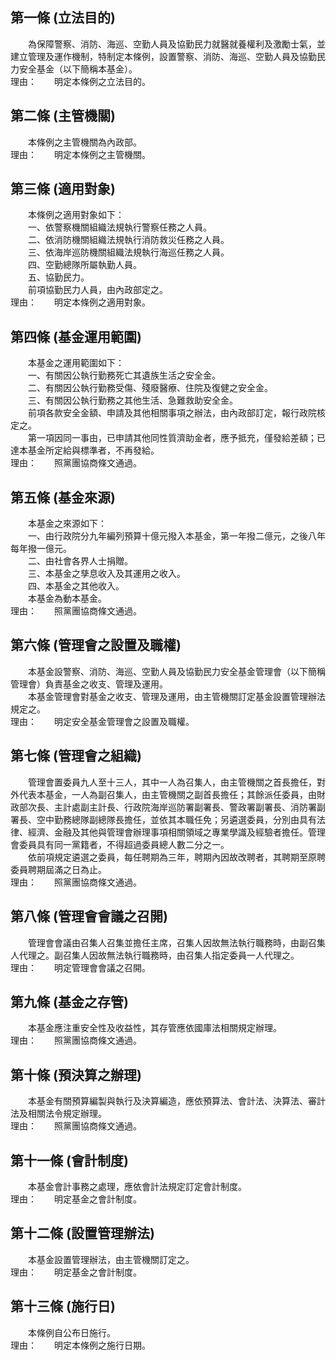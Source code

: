 第一條 (立法目的)
-----------------
　　為保障警察、消防、海巡、空勤人員及協勤民力就醫就養權利及激勵士氣，並建立管理及運作機制，特制定本條例，設置警察、消防、海巡、空勤人員及協勤民力安全基金（以下簡稱本基金）。  
理由：　　明定本條例之立法目的。

第二條 (主管機關)
-----------------
　　本條例之主管機關為內政部。  
理由：　　明定本條例之主管機關。

第三條 (適用對象)
-----------------
　　本條例之適用對象如下：  
　　一、依警察機關組織法規執行警察任務之人員。  
　　二、依消防機關組織法規執行消防救災任務之人員。  
　　三、依海岸巡防機關組織法規執行海巡任務之人員。  
　　四、空勤總隊所屬執勤人員。  
　　五、協勤民力。  
　　前項協勤民力人員，由內政部定之。  
理由：　　明定本條例之適用對象。

第四條 (基金運用範圍)
---------------------
　　本基金之運用範圍如下：  
　　一、有關因公執行勤務死亡其遺族生活之安全金。  
　　二、有關因公執行勤務受傷、殘廢醫療、住院及復健之安全金。  
　　三、有關因公執行勤務之其他生活、急難救助安全金。  
　　前項各款安全金額、申請及其他相關事項之辦法，由內政部訂定，報行政院核定之。  
　　第一項因同一事由，已申請其他同性質濟助金者，應予抵充，僅發給差額；已達本基金所定給與標準者，不再發給。  
理由：　　照黨團協商條文通過。

第五條 (基金來源)
-----------------
　　本基金之來源如下：  
　　一、由行政院分九年編列預算十億元撥入本基金，第一年撥二億元，之後八年每年撥一億元。  
　　二、由社會各界人士捐贈。  
　　三、本基金之孳息收入及其運用之收入。  
　　四、本基金之其他收入。  
　　本基金為動本基金。  
理由：　　照黨團協商條文通過。

第六條 (管理會之設置及職權)
---------------------------
　　本基金設警察、消防、海巡、空勤人員及協勤民力安全基金管理會（以下簡稱管理會）負責基金之收支、管理及運用。  
　　本基金管理會對基金之收支、管理及運用，由主管機關訂定基金設置管理辦法規定之。  
理由：　　明定安全基金管理會之設置及職權。

第七條 (管理會之組織)
---------------------
　　管理會置委員九人至十三人，其中一人為召集人，由主管機關之首長擔任，對外代表本基金，一人為副召集人，由主管機關之副首長擔任；其餘派任委員，由財政部次長、主計處副主計長、行政院海岸巡防署副署長、警政署副署長、消防署副署長、空中勤務總隊副總隊長擔任，並依其本職任免；另遴選委員，分別由具有法律、經濟、金融及其他與管理會辦理事項相關領域之專業學識及經驗者擔任。管理會委員具有同一黨籍者，不得超過委員總人數二分之一。  
　　依前項規定遴選之委員，每任聘期為三年，聘期內因故改聘者，其聘期至原聘委員聘期屆滿之日為止。  
理由：　　照黨團協商條文通過。

第八條 (管理會會議之召開)
-------------------------
　　管理會會議由召集人召集並擔任主席，召集人因故無法執行職務時，由副召集人代理之。副召集人因故無法執行職務時，由召集人指定委員一人代理之。  
理由：　　明定管理會會議之召開。

第九條 (基金之存管)
-------------------
　　本基金應注重安全性及收益性，其存管應依國庫法相關規定辦理。  
理由：　　照黨團協商條文通過。

第十條 (預決算之辦理)
---------------------
　　本基金有關預算編製與執行及決算編造，應依預算法、會計法、決算法、審計法及相關法令規定辦理。  
理由：　　照黨團協商條文通過。

第十一條 (會計制度)
-------------------
　　本基金會計事務之處理，應依會計法規定訂定會計制度。  
理由：　　明定基金之會計制度。

第十二條 (設置管理辦法)
-----------------------
　　本基金設置管理辦法，由主管機關訂定之。  
理由：　　明定基金之會計制度。

第十三條 (施行日)
-----------------
　　本條例自公布日施行。  
理由：　　明定本條例之施行日期。